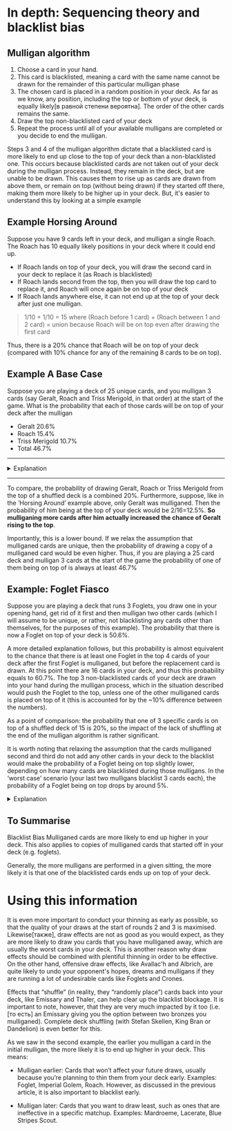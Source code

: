 # In depth: Sequencing theory and blacklist bias

## Mulligan algorithm

1. Choose a card in your hand.
2. This card is blacklisted, meaning a card with the same name cannot be drawn for the remainder of this particular mulligan phase
3. The chosen card is placed in a random position in your deck. As far as we know, any position, including the top or bottom of your deck, is equally likely[в равной степени вероятна]. The order of the other cards remains the same.
4. Draw the top non-blacklisted card of your deck
5. Repeat the process until all of your available mulligans are completed or you decide to end the mulligan.

Steps 3 and 4 of the mulligan algorithm dictate that a blacklisted card is more likely to end up close to the top of your deck than a non-blacklisted one. This occurs because blacklisted cards are not taken out of your deck during the mulligan process. Instead, they remain in the deck, but are unable to be drawn. This causes them to rise up as cards are drawn from above them, or remain on top (without being drawn) if they started off there, making them more likely to be higher up in your deck. But, it's easier to understand this by looking at a simple example

## Example Horsing Around

Suppose you have 9 cards left in your deck, and mulligan a single Roach. The Roach has 10 equally likely positions in your deck where it could end up.

- If Roach lands on top of your deck, you will draw the second card in your deck to replace it (as Roach is blacklisted)
- If Roach lands second from the top, then you will draw the top card to replace it, and Roach will once again be on top of your deck
- If Roach lands anywhere else, it can not end up at the top of your deck after just one mulligan.

> 1/10 + 1/10 = 15 where (Roach before 1 card) + (Roach between 1 and 2 card) = union because Roach will be on top even after drawing the first card

Thus, there is a 20% chance that Roach will be on top of your deck (compared with 10% chance for any of the remaining 8 cards to be on top).

## Example A Base Case

Suppose you are playing a deck of 25 unique cards, and you mulligan 3 cards (say Geralt, Roach and Triss Merigold, in that order) at the start of the game. What is the probability that each of those cards will be on top of your deck after the mulligan

- Geralt 20.6%
- Roach 15.4%
- Triss Merigold 10.7%
- Total 46.7%

---
<details>
	<summary> Explanation </summary>

#### 20.6%

Geralt is the top card if he is mulliganed into position 1,2,3 or 4 in your deck (before the replacement card is drawn), AND after that neither Roach nor Triss are placed above Geralt in the deck. If this occurs, all cards above Geralt will be drawn during the mulligan process and he will end up being the top card.

The probability that Geralt is mulliganed into position 1234 is 116=0.0625 for every position.

For each of the above positions, calculate the probability that neither Roach nor Triss are ever mulliganed above geralt. This is 0.880.880.820.71. Or rather

##### First position #1/15

We assume that Geralt is mulliganed above card 1 ending up in position 1 out of 16 before the replacement card is drawn. Then the top card is drawn, and now Geralt is #1/15.

If **neither Triss nor roach are mulliganed in a position above Geralt**, then Geralt will end up being the top card of your deck after the mulligan. So we need to **find the probability that neither Triss nor Roach are mulliganed above Geralt**.

Roach is mulliganed second, and ends up above Geralt with a 1/16 chance.

Then, suppose that Roach is not placed above Geralt. The top card is drawn, and Geralt stays in position #1/15. Triss is now mulliganed, and the probability that she ends up above Geralt is 1/16. 

So we have that the probability that neither Roach nor Triss ends up above Geralt is

> 1 - 1/16 - 1 * 15/16^2 = 0.88

Same for Geralt which was mulliganed between cards 1 and 2 

> 1 - 1/16 - 1 * 15/16^2 = 0.88

##### Second position #2/15

We assume that Geralt is mulliganed between cards 2 and 3 in your deck i.e. (то есть) ending up in position 3 out of 16 before the replacement card is drawn. Then, the top card is drawn, and now Geralt is #2/15.

If **neither Triss nor roach are mulliganed in a position above Geralt**, then Geralt will end up being the top card of your deck after the mulligan, as cards in positions 1 and 3 will be drawn into your hand to replace Triss+Roach. So we need to **find the probability that neither Triss nor Roach are mulliganed above Geralt**.

Roach is mulliganed second, and ends up above Geralt if he is placed above card 1, between cards 1 and 2 (card 2 is Geralt). So there is a 2/16 chance of Roach being placed above Geralt.

Then, suppose that Roach is not placed above Geralt. The top card is drawn, and now Geralt is in position #1/15. Triss is now mulliganed, and the probability that she ends up above Geralt is 1/16. 

So we have that the probability that neither Roach nor Triss ends up above Geralt is 

> 1 - 2/16 - 1 * 14/16^2 =0.82

##### Third position #3/15

We assume that Geralt is mulliganed between cards 3 and 4 in your deck i.e. (то есть) ending up in position 4 out of 16 before the replacement card is drawn. Then, the top card is drawn, and now Geralt is #3/15.

If **neither Triss nor roach are mulliganed in a position above Geralt**, then Geralt will end up being the top card of your deck after the mulligan, as cards in positions 1 and 2 will be drawn into your hand to replace Triss+Roach. So we need to **find the probability that neither Triss nor Roach are mulliganed above Geralt**.

Roach is mulliganed second, and ends up above Geralt if he is placed above card 1, between cards 1 and 2 or between card 2 and card 3 (card 3 is Geralt). So there is a 3/16 chance of Roach being placed above Geralt.

Then, suppose that Roach is not placed above Geralt. The top card is drawn, and now Geralt is in position #2/15. Triss is now mulliganed, and the probability that she ends up above Geralt is 2/16. 

So we have that the probability that neither Roach nor Triss ends up above Geralt is 

> 1 - 3/16 - 13/16 * 2/16 

> (1 - Prob(Triss above Geralt) - Prob(Triss not above Geralt) * Prob(Roach above Geralt) )

If we didn't include the *Prob(Triss not above Geralt)* term we would be double counting the situations where both are placed above Geralt

The other numbers are similar, except there is a lower probability that Geralt is eclipsed since he is mulliganed into a higher position in the deck

> 1 - 3/16 - 2 * 13/16^2 = 0.71

Multiply the first probability by the second, and sum over all possible positions

> (1/16 * 0.88) + (1/16 * 0.88) + (1/16 * 0.82) + (1/16 + 0.71) = 20.6

#### 15.4%

Roach is the top card of your deck if he is mulliganed into position 1,2 or 3 (before replacement) AND Geralt was not already in a position above it AND Triss is not placed in a position above it.

> (1/16 * 1 * 15/16) + (1/16 * 14/16 * 15/16) + (1/16 * 13/16 * 14/16) = 0.154

#### 10.7%

Triss is the top card of your deck if she is mulliganed into position 1 or 2 (before replacement) AND Neither Geralt nor Roach were already in a position above her

> (1/16 * 1) + (1/16 * [1 - 3/16 - 13/16 * 2/16]) = 0.107

</details>


---

To compare, the probability of drawing Geralt, Roach or Triss Merigold from the top of a shuffled deck is a combined 20%. Furthermore, suppose, like in the ‘Horsing Around’ example above, only Geralt was mulliganed. Then the probability of him being at the top of your deck would be 2/16=12.5%. **So mulliganing more cards after him actually increased the chance of Geralt rising to the top**.

Importantly, this is a lower bound. If we relax the assumption that mulliganed cards are unique, then the probability of drawing a copy of a mulliganed card would be even higher. Thus, if you are playing a 25 card deck and mulligan 3 cards at the start of the game the probability of one of them being on top of is always at least 46.7%

## Example: Foglet Fiasco

Suppose you are playing a deck that runs 3 Foglets, you draw one in your opening hand, get rid of it first and then mulligan two other cards (which I will assume to be unique, or rather, not blacklisting any cards other than themselves, for the purposes of this example). The probability that there is now a Foglet on top of your deck is 50.6%.

A more detailed explanation follows, but this probability is almost equivalent to the chance that there is at least one Foglet in the top 4 cards of your deck after the first Foglet is mulliganed, but before the replacement card is drawn. At this point there are 16 cards in your deck, and thus this probability equals to 60.7%. The top 3 non-blacklisted cards of your deck are drawn into your hand during the mulligan process, which in the situation described would push the Foglet to the top, unless one of the other mulliganed cards is placed on top of it (this is accounted for by the ~10% difference between the numbers).

As a point of comparison: the probability that one of 3 specific cards is on top of a shuffled deck of 15 is 20%, so the impact of the lack of shuffling at the end of the mulligan algorithm is rather significant.

It is worth noting that relaxing the assumption that the cards mulliganed second and third do not add any other cards in your deck to the blacklist would make the probability of a Foglet being on top slightly lower, depending on how many cards are blacklisted during those mulligans. In the ‘worst case’ scenario (your last two mulligans blacklist 3 cards each), the probability of a Foglet being on top drops by around 5%.

<details>
	<summary>Explanation</summary>

#### 60.7%

This probability that there are no Foglets in the top 4 cards of a randomised 16 card deck is: 12C3/16C3 = 11/28. Thus, the probability that there is at least one Foglet in the top 4 cards is 1-11/28=17/28.

#### 50.6% 

A Foglet ends up being the top card of your deck if the topmost Foglet of your deck is in position 1,2,3 or 4 in your deck (after the first mulligan, but before the replacement card is drawn) AND Your second and third mulliganed cards are not placed above the Foglet.

The probability that the topmost Foglet in your deck is in position 1/2/3/4 is 0.1875/0.1625/0.1393/0.1179. (Calculated by considering the number of ways to arrange cards in your deck to satisfy the conditions outlined, divided by the total number of arrangements).

For each of those positions, the probability that your second or third mulligan lands above the topmost Foglet is exactly the same as with Geralt in the previous example, 0.88/0.88/0.82/0.71.

Multiply and sum to obtain the result.

</details>

## To Summarise

Blacklist Bias Mulliganed cards are more likely to end up higher in your deck. This also applies to copies of mulliganed cards that started off in your deck (e.g. foglets).

Generally, the more mulligans are performed in a given sitting, the more likely it is that one of the blacklisted cards ends up on top of your deck.


# Using this information

It is even more important to conduct your thinning as early as possible, so that the quality of your draws at the start of rounds 2 and 3 is maximised. Likewise[также], draw effects are not as good as you would expect, as they are more likely to draw you cards that you have mulliganed away, which are usually the worst cards in your deck. This is another reason why draw effects should be combined with plentiful thinning in order to be effective. On the other hand, offensive draw effects, like Avallac'h and Albrich, are quite likely to undo your opponent's hopes, dreams and mulligans if they are running a lot of undesirable cards like Foglets and Crones.

Effects that “shuffle” (in reality, they “randomly place”) cards back into your deck, like Emissary and Thaler, can help clear up the blacklist blockage. It is important to note, however, that they are very much impacted by it too (i.e.[то есть] an Emissary giving you the option between two bronzes you mulliganed). Complete deck shuffling (with Stefan Skellen, King Bran or Dandelion) is even better for this.

As we saw in the second example, the earlier you mulligan a card in the initial mulligan, the more likely it is to end up higher in your deck. This means:

- Mulligan earlier: Cards that won’t affect your future draws, usually because you’re planning to thin them from your deck early. Examples: Foglet, Imperial Golem, Roach. However, as discussed in the previous article, it is also important to blacklist early.

- Mulligan later: Cards that you want to draw least, such as ones that are ineffective in a specific matchup. Examples: Mardroeme, Lacerate, Blue Stripes Scout.